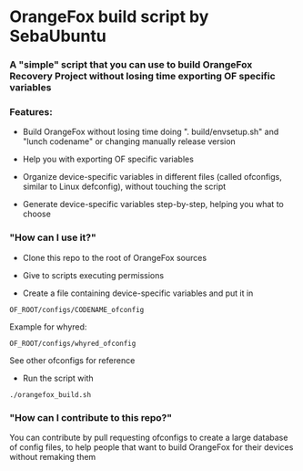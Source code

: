 # OrangeFox build script by SebaUbuntu

### A "simple" script that you can use to build OrangeFox Recovery Project without losing time exporting OF specific variables



### Features:

 - Build OrangeFox without losing time doing ". build/envsetup.sh" and "lunch codename" or changing manually release version

 - Help you with exporting OF specific variables

 - Organize device-specific variables in different files (called ofconfigs, similar to Linux defconfig), without touching the script

 - Generate device-specific variables step-by-step, helping you what to choose

### "How can I use it?"

 - Clone this repo to the root of OrangeFox sources

 - Give to scripts executing permissions

 - Create a file containing device-specific variables and put it in 
<pre><code>OF_ROOT/configs/CODENAME_ofconfig</code></pre>
Example for whyred: 
<pre><code>OF_ROOT/configs/whyred_ofconfig</code></pre>
See other ofconfigs for reference

 - Run the script with 
<pre><code>./orangefox_build.sh</code></pre>

### "How can I contribute to this repo?"

You can contribute by pull requesting ofconfigs to create a large database of config files, to help people that want to build OrangeFox for their devices without remaking them
